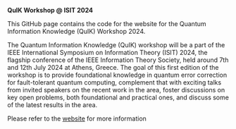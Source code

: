 **QuIK Workshop @ ISIT 2024**

This GitHub page contains the code for the website for the Quantum Information Knowledge (QuIK) Workshop 2024. 

The Quantum Information Knowledge (QuIK) workshop will be a part of the IEEE International Symposium on Information Theory (ISIT) 2024, the flagship conference of the IEEE Information Theory Society, held around 7th and 12th July 2024 at Athens, Greece. The goal of this first edition of the workshop is to provide foundational knowledge in quantum error correction for fault-tolerant quantum computing, complement that with exciting talks from invited speakers on the recent work in the area, foster discussions on key open problems, both foundational and practical ones, and discuss some of the latest results in the area.

Please refer to the [website](https://isit-quik24.com/) for more information